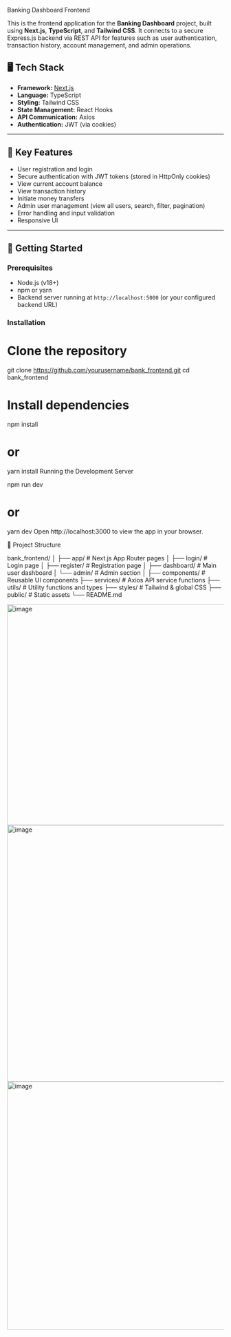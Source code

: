  Banking Dashboard Frontend

This is the frontend application for the **Banking Dashboard** project, built using **Next.js**, **TypeScript**, and **Tailwind CSS**. It connects to a secure Express.js backend via REST API for features such as user authentication, transaction history, account management, and admin operations.

## 🖥️ Tech Stack

- **Framework:** [Next.js](https://nextjs.org/)
- **Language:** TypeScript
- **Styling:** Tailwind CSS
- **State Management:** React Hooks
- **API Communication:** Axios
- **Authentication:** JWT (via cookies)

---

## 🔐 Key Features

- User registration and login
- Secure authentication with JWT tokens (stored in HttpOnly cookies)
- View current account balance
- View transaction history
- Initiate money transfers
- Admin user management (view all users, search, filter, pagination)
- Error handling and input validation
- Responsive UI

---

## 🚀 Getting Started

### Prerequisites

- Node.js (v18+)
- npm or yarn
- Backend server running at `http://localhost:5000` (or your configured backend URL)

### Installation


# Clone the repository
git clone https://github.com/yourusername/bank_frontend.git
cd bank_frontend

# Install dependencies
npm install
# or
yarn install
Running the Development Server

npm run dev
# or
yarn dev
Open http://localhost:3000 to view the app in your browser.

📂 Project Structure

bank_frontend/
│
├── app/                  # Next.js App Router pages
│   ├── login/            # Login page
│   ├── register/         # Registration page
│   ├── dashboard/        # Main user dashboard
│   └── admin/            # Admin section
│
├── components/           # Reusable UI components
├── services/             # Axios API service functions
├── utils/                # Utility functions and types
├── styles/               # Tailwind & global CSS
├── public/               # Static assets
└── README.md


<img width="544" height="513" alt="image" src="https://github.com/user-attachments/assets/844901ba-beb9-4f20-a4bb-6093ad0ea546" />
<img width="1302" height="596" alt="image" src="https://github.com/user-attachments/assets/ff8163b8-ef37-4711-8eab-2462fa36a08c" />



<img width="1278" height="577" alt="image" src="https://github.com/user-attachments/assets/7932b556-0a7a-4e81-aa42-c9315f07d601" />
